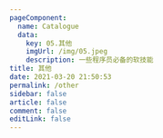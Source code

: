 ```yaml
---
pageComponent:
  name: Catalogue
  data:
    key: 05.其他
    imgUrl: /img/05.jpeg
    description: 一些程序员必备的软技能
title: 其他
date: 2021-03-20 21:50:53
permalink: /other
sidebar: false
article: false
comment: false
editLink: false
---
```


